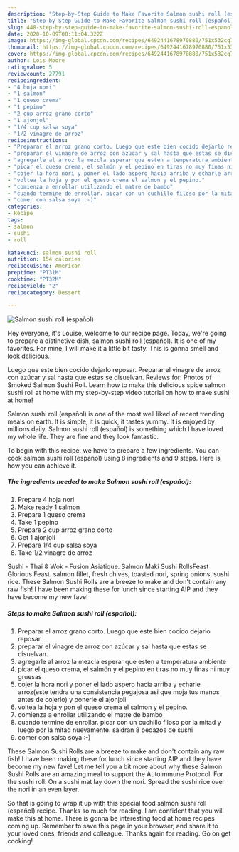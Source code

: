 ```yaml
---
description: "Step-by-Step Guide to Make Favorite Salmon sushi roll (español)"
title: "Step-by-Step Guide to Make Favorite Salmon sushi roll (español)"
slug: 448-step-by-step-guide-to-make-favorite-salmon-sushi-roll-espanol
date: 2020-10-09T08:11:04.322Z
image: https://img-global.cpcdn.com/recipes/6492441678970880/751x532cq70/salmon-sushi-roll-espanol-recipe-main-photo.jpg
thumbnail: https://img-global.cpcdn.com/recipes/6492441678970880/751x532cq70/salmon-sushi-roll-espanol-recipe-main-photo.jpg
cover: https://img-global.cpcdn.com/recipes/6492441678970880/751x532cq70/salmon-sushi-roll-espanol-recipe-main-photo.jpg
author: Lois Moore
ratingvalue: 5
reviewcount: 27791
recipeingredient:
- "4 hoja nori"
- "1 salmon"
- "1 queso crema"
- "1 pepino"
- "2 cup arroz grano corto"
- "1 ajonjol"
- "1/4 cup salsa soya"
- "1/2 vinagre de arroz"
recipeinstructions:
- "Preparar el arroz grano corto. Luego que este bien cocido dejarlo reposar."
- "preparar el vinagre de arroz con azúcar y sal hasta que estas se disuelvan."
- "agregarle al arroz la mezcla esperar que esten a temperatura ambiente"
- "picar el queso crema, el salmón y el pepino en tiras no muy finas ni muy gruesas"
- "cojer la hora nori y poner el lado aspero hacia arriba y echarle arroz(este tendra una consistencia pegajosa asi que moja tus manos antes de cojerlo) y ponerle el ajonjoli"
- "voltea la hoja y pon el queso crema el salmon y el pepino."
- "comienza a enrollar utilizando el matre de bambo"
- "cuando termine de enrollar. picar con un cuchillo filoso por la mitad y luego por la mitad nuevamente. saldran 8 pedazos de sushi"
- "comer con salsa soya :-)"
categories:
- Recipe
tags:
- salmon
- sushi
- roll

katakunci: salmon sushi roll 
nutrition: 154 calories
recipecuisine: American
preptime: "PT31M"
cooktime: "PT32M"
recipeyield: "2"
recipecategory: Dessert

---
```



![Salmon sushi roll (español)](https://img-global.cpcdn.com/recipes/6492441678970880/751x532cq70/salmon-sushi-roll-espanol-recipe-main-photo.jpg)

Hey everyone, it's Louise, welcome to our recipe page. Today, we're going to prepare a distinctive dish, salmon sushi roll (español). It is one of my favorites. For mine, I will make it a little bit tasty. This is gonna smell and look delicious.

Luego que este bien cocido dejarlo reposar. Preparar el vinagre de arroz con azúcar y sal hasta que estas se disuelvan. Reviews for: Photos of Smoked Salmon Sushi Roll. Learn how to make this delicious spice salmon sushi roll at home with my step-by-step video tutorial on how to make sushi at home!

Salmon sushi roll (español) is one of the most well liked of recent trending meals on earth. It is simple, it is quick, it tastes yummy. It is enjoyed by millions daily. Salmon sushi roll (español) is something which I have loved my whole life. They are fine and they look fantastic.


To begin with this recipe, we have to prepare a few ingredients. You can cook salmon sushi roll (español) using 8 ingredients and 9 steps. Here is how you can achieve it.

<!--inarticleads1-->

##### The ingredients needed to make Salmon sushi roll (español):

1. Prepare 4 hoja nori
1. Make ready 1 salmon
1. Prepare 1 queso crema
1. Take 1 pepino
1. Prepare 2 cup arroz grano corto
1. Get 1 ajonjolí
1. Prepare 1/4 cup salsa soya
1. Take 1/2 vinagre de arroz


Sushi - Thaï &amp; Wok - Fusion Asiatique. Salmon Maki Sushi RollsFeast Glorious Feast. salmon fillet, fresh chives, toasted nori, spring onions, sushi rice. These Salmon Sushi Rolls are a breeze to make and don&#39;t contain any raw fish! I have been making these for lunch since starting AIP and they have become my new fave! 

<!--inarticleads2-->

##### Steps to make Salmon sushi roll (español):

1. Preparar el arroz grano corto. Luego que este bien cocido dejarlo reposar.
1. preparar el vinagre de arroz con azúcar y sal hasta que estas se disuelvan.
1. agregarle al arroz la mezcla esperar que esten a temperatura ambiente
1. picar el queso crema, el salmón y el pepino en tiras no muy finas ni muy gruesas
1. cojer la hora nori y poner el lado aspero hacia arriba y echarle arroz(este tendra una consistencia pegajosa asi que moja tus manos antes de cojerlo) y ponerle el ajonjoli
1. voltea la hoja y pon el queso crema el salmon y el pepino.
1. comienza a enrollar utilizando el matre de bambo
1. cuando termine de enrollar. picar con un cuchillo filoso por la mitad y luego por la mitad nuevamente. saldran 8 pedazos de sushi
1. comer con salsa soya :-)


These Salmon Sushi Rolls are a breeze to make and don&#39;t contain any raw fish! I have been making these for lunch since starting AIP and they have become my new fave! Let me tell you a bit more about why these Salmon Sushi Rolls are an amazing meal to support the Autoimmune Protocol. For the sushi roll: On a sushi mat lay down the nori. Spread the sushi rice over the nori in an even layer. 

So that is going to wrap it up with this special food salmon sushi roll (español) recipe. Thanks so much for reading. I am confident that you will make this at home. There is gonna be interesting food at home recipes coming up. Remember to save this page in your browser, and share it to your loved ones, friends and colleague. Thanks again for reading. Go on get cooking!
